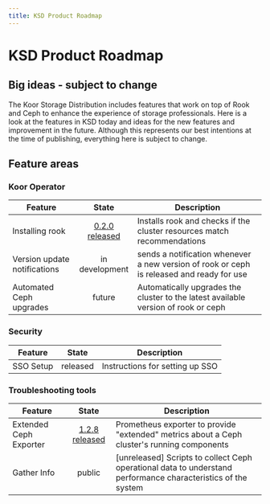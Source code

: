 ```yaml
---
title: KSD Product Roadmap
---
```


# KSD Product Roadmap

## Big ideas - subject to change

The Koor Storage Distribution includes features that work on top of Rook and Ceph to enhance the experience of storage professionals. Here is a look at the features in KSD today and ideas for the new features and improvement in the future. Although this represents our best intentions at the time of publishing, everything here is subject to change.

## Feature areas

### Koor Operator

| Feature   |   State   | Description                     |
| --------- |   :---:   | ------------------------------- |
| Installing rook | [0.2.0 released](https://github.com/koor-tech/koor-operator/releases/tag/koor-operator-0.2.0) | Installs rook and checks if the cluster resources match recommendations |
| Version update notifications | in development |  sends a notification whenever a new version of rook or ceph is released and ready for use |
| Automated Ceph upgrades | future | Automatically upgrades the cluster to the latest available version of rook or ceph |


### Security

| Feature   |   State   | Description                     |
| --------- |   :---:   | ------------------------------- |
| SSO Setup | released | Instructions for setting up SSO |


### Troubleshooting tools

| Feature   |   State   | Description                     |
| --------- |   :---:   | ------------------------------- |
| Extended Ceph Exporter | [1.2.8 released](https://github.com/koor-tech/extended-ceph-exporter/releases/tag/extended-ceph-exporter-1.2.8) | Prometheus exporter to provide "extended" metrics about a Ceph cluster's running components |
| Gather Info | public | [unreleased] Scripts to collect Ceph operational data to understand performance characteristics of the system |

